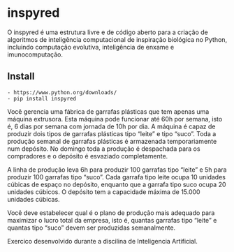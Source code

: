 # inspyred

O inspyred é uma estrutura livre e de código aberto para a criação de algoritmos de inteligência computacional de inspiração biológica no Python, incluindo computação evolutiva, inteligência de enxame e imunocomputação.

## Install
    - https://www.python.org/downloads/
    - pip install inspyred
    
    

Você gerencia uma fábrica de garrafas plásticas que tem apenas uma máquina extrusora. Esta máquina pode funcionar até 60h por semana, isto é, 6 dias por semana com jornada de 10h por dia. A máquina é capaz de produzir dois tipos de garrafas plásticas tipo “leite” e tipo “suco”. Toda a produção semanal de garrafas plásticas é armazenada temporariamente num depósito. No domingo toda a produção é despachada para os compradores e o depósito é esvaziado completamente.

A linha de produção leva 6h para produzir 100 garrafas tipo “leite” e 5h para produzir 100 garrafas tipo “suco”. Cada garrafa tipo leite ocupa 10 unidades cúbicas de espaço no depósito, enquanto que a garrafa tipo suco ocupa 20 unidades cúbicos. O depósito tem a capacidade máxima de 15.000 unidades cúbicas.

Você deve estabelecer qual é o plano de produção mais adequado para maximizar o lucro total da empresa, isto é, quantas garrafas tipo “leite” e quantas tipo “suco” devem ser produzidas semanalmente.

Exercico desenvolvido durante a discilina de Inteligencia Artificial.

